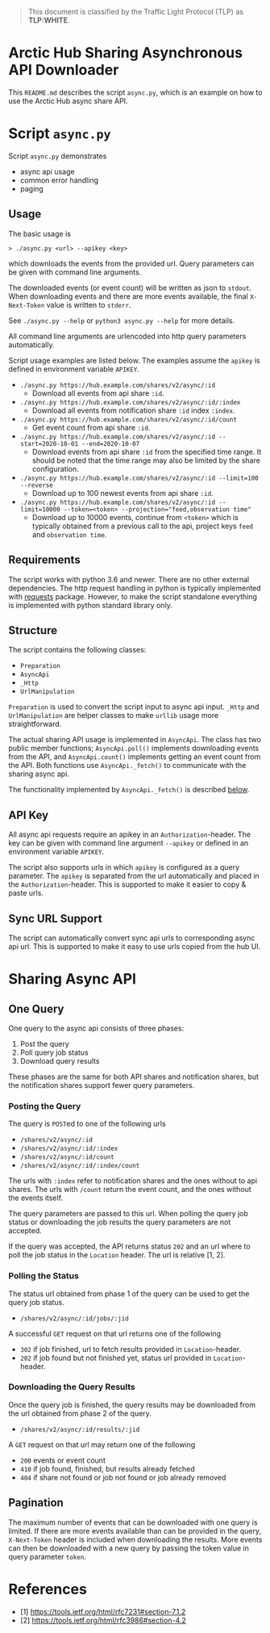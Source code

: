 > This document is classified by the Traffic Light Protocol (TLP) as **TLP:WHITE**.

# Arctic Hub Sharing Asynchronous API Downloader

This `README.md` describes the script `async.py`, which is an example on how to use the Arctic Hub async share API.

# Script `async.py`

Script `async.py` demonstrates

- async api usage
- common error handling
- paging

## Usage

The basic usage is

`> ./async.py <url> --apikey <key>`

which downloads the events from the provided url. Query parameters can be given with command line arguments.

The downloaded events (or event count) will be written as json to `stdout`. When downloading events and there are more events available, the final `X-Next-Token` value is written to `stderr`.

See `./async.py --help` or `python3 async.py --help` for more details.

All command line arguments are urlencoded into http query parameters automatically.

Script usage examples are listed below. The examples assume the `apikey` is defined in environment variable `APIKEY`.

- `./async.py https://hub.example.com/shares/v2/async/:id`
  - Download all events from api share `:id`.
- `./async.py https://hub.example.com/shares/v2/async/:id/:index`
  - Download all events from notification share `:id` index `:index`.
- `./async.py https://hub.example.com/shares/v2/async/:id/count`
  - Get event count from api share `:id`.
- `./async.py https://hub.example.com/shares/v2/async/:id --start=2020-10-01 --end=2020-10-07`
  - Download events from api share `:id` from the specified time range. It should be noted that the time range may also be limited by the share configuration.
- `./async.py https://hub.example.com/shares/v2/async/:id --limit=100 --reverse`
  - Download up to 100 newest events from api share `:id`.
- `./async.py https://hub.example.com/shares/v2/async/:id --limit=10000 --token=<token> --projection="feed,observation time"`
  - Download up to 10000 events, continue from `<token>` which is typically obtained from a previous call to the api, project keys `feed` and `observation time`.

## Requirements

The script works with python 3.6 and newer. There are no other external dependencies. The http request handling in python is typically implemented with [requests](https://requests.readthedocs.io/) package. However, to make the script standalone everything is implemented with python standard library only.

## Structure

The script contains the following classes:

- `Preparation`
- `AsyncApi`
- `_Http`
- `UrlManipulation`

`Preparation` is used to convert the script input to async api input. `_Http` and `UrlManipulation` are helper classes to make `urllib` usage more straightforward.

The actual sharing API usage is implemented in `AsyncApi`. The class has two public member functions; `AsyncApi.poll()` implements downloading events from the API, and `AsyncApi.count()` implements getting an event count from the API. Both functions use `AsyncApi._fetch()` to communicate with the sharing async api.

The functionality implemented by `AsyncApi._fetch()` is described [below](#one-query).

## API Key

All async api requests require an apikey in an `Authorization`-header. The key can be given with command line argument `--apikey` or defined in an environment variable `APIKEY`.

The script also supports urls in which `apikey` is configured as a query parameter. The `apikey` is separated from the url automatically and placed in the `Authorization`-header. This is supported to make it easier to copy & paste urls.

## Sync URL Support

The script can automatically convert sync api urls to corresponding async api url. This is supported to make it easy to use urls copied from the hub UI.

# Sharing Async API

## One Query

One query to the async api consists of three phases:

1. Post the query
2. Poll query job status
3. Download query results

These phases are the same for both API shares and notification shares, but the notification shares support fewer query parameters.

### Posting the Query

The query is `POST`ed to one of the following urls

- `/shares/v2/async/:id`
- `/shares/v2/async/:id/:index`
- `/shares/v2/async/:id/count`
- `/shares/v2/async/:id/:index/count`

The urls with `:index` refer to notification shares and the ones without to api shares. The urls with `/count` return the event count, and the ones without the events itself.

The query parameters are passed to this url. When polling the query job status or downloading the job results the query parameters are not accepted.

If the query was accepted, the API returns status `202` and an url where to poll the job status in the `Location` header. The url is relative [1, 2].

### Polling the Status

The status url obtained from phase 1 of the query can be used to get the query job status.

- `/shares/v2/async/:id/jobs/:jid`

A successful `GET` request on that url returns one of the following

- `302` if job finished, url to fetch results provided in `Location`-header.
- `202` if job found but not finished yet, status url provided in `Location`-header.

### Downloading the Query Results

Once the query job is finished, the query results may be downloaded from the url obtained from phase 2 of the query.

- `/shares/v2/async/:id/results/:jid`

A `GET` request on that url may return one of the following

- `200` events or event count
- `410` if job found, finished, but results already fetched
- `404` if share not found or job not found or job already removed

## Pagination

The maximum number of events that can be downloaded with one query is limited. If there are more events available than can be provided in the query, `X-Next-Token` header is included when downloading the results. More events can then be downloaded with a new query by passing the token value in query parameter `token`.


# References

- [1] https://tools.ietf.org/html/rfc7231#section-7.1.2
- [2] https://tools.ietf.org/html/rfc3986#section-4.2
